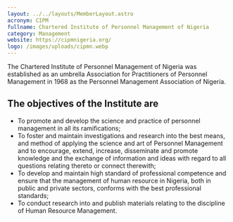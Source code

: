 ```yaml
---
layout: ../../layouts/MemberLayout.astro
acronym: CIPM
fullname: Chartered Institute of Personnel Management of Nigeria
category: Management
website: https://cipmnigeria.org/
logo: /images/uploads/cipmn.webp
---
```

The Chartered Institute of Personnel Management of Nigeria was established as an umbrella Association for Practitioners of Personnel Management in 1968 as the Personnel Management Association of Nigeria. 

## The objectives of the Institute are

* To promote and develop the science and practice of personnel management in all its ramifications;
* To foster and maintain investigations and research into the best means, and method of applying the science and art of Personnel Management and to encourage, extend, increase, disseminate and promote knowledge and the exchange of information and ideas with regard to all questions relating thereto or connect therewith;
* To develop and maintain high standard of professional competence and ensure that the management of human resource in Nigeria, both in public and private sectors, conforms with the best professional standards;
* To conduct research into and publish materials relating to the discipline of Human Resource Management.